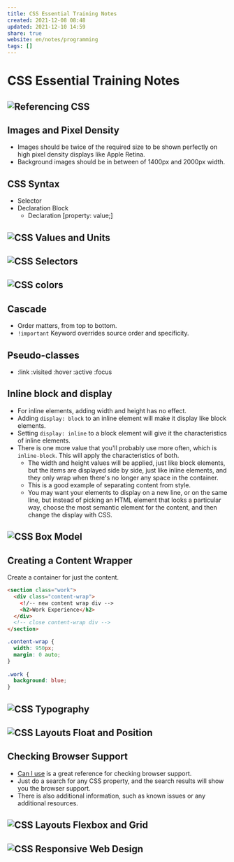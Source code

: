 ```yaml
---  
title: CSS Essential Training Notes  
created: 2021-12-08 08:48  
updated: 2021-12-10 14:59  
share: true  
website: en/notes/programming  
tags: []  
---  
```

  
  
# CSS Essential Training Notes  
  
## ![Referencing CSS](Referencing%20CSS)  
  
## Images and Pixel Density  
  
- Images should be twice of the required size to be shown perfectly on high pixel density displays like Apple Retina.  
- Background images should be in between of 1400px and 2000px width.  
  
## CSS Syntax  
  
- Selector  
- Declaration Block  
  - Declaration [property: value;]  
  
## ![CSS Values and Units](CSS%20Values%20and%20Units)  
  
## ![CSS Selectors](CSS%20Selectors)  
  
## ![CSS colors](CSS%20colors)  
  
## Cascade  
  
- Order matters, from top to bottom.  
- `!important` Keyword overrides source order and specificity.  
  
## Pseudo-classes  
  
- :link :visited :hover :active :focus  
  
## Inline block and display  
  
- For inline elements, adding width and height has no effect.  
- Adding `display: block` to an inline element will make it display like block elements.  
- Setting `display: inline` to a block element will give it the characteristics of inline elements.  
- There is one more value that you'll probably use more often, which is `inline-block`. This will apply the characteristics of both.  
  - The width and height values will be applied, just like block elements, but the items are displayed side by side, just like inline elements, and they only wrap when there's no longer any space in the container.  
  - This is a good example of separating content from style.  
  - You may want your elements to display on a new line, or on the same line, but instead of picking an HTML element that looks a particular way, choose the most semantic element for the content, and then change the display with CSS.  
  
## ![CSS Box Model](CSS%20Box%20Model)  
  
## Creating a Content Wrapper  
  
Create a container for just the content.  
  
```html  
<section class="work">  
  <div class="content-wrap">  
    <!/-- new content wrap div -->  
    <h2>Work Experience</h2>  
  </div>  
  <!-- close content-wrap div -->  
</section>  
```  
  
```css  
.content-wrap {  
  width: 950px;  
  margin: 0 auto;  
}  
  
.work {  
  background: blue;  
}  
```  
  
## ![CSS Typography](CSS%20Typography)  
  
## ![CSS Layouts Float and Position](CSS%20Layouts%20Float%20and%20Position)  
  
## Checking Browser Support  
  
- [Can I use](https://caniuse.com) is a great reference for checking browser support.  
- Just do a search for any CSS property, and the search results will show you the browser support.  
- There is also additional information, such as known issues or any additional resources.  
  
## ![CSS Layouts Flexbox and Grid](CSS%20Layouts%20Flexbox%20and%20Grid)  
  
## ![CSS Responsive Web Design](CSS%20Responsive%20Web%20Design)  
